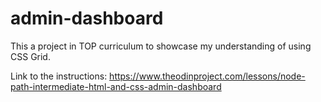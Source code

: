 # admin-dashboard

This a project in TOP curriculum to showcase my understanding of using CSS Grid.

Link to the instructions: https://www.theodinproject.com/lessons/node-path-intermediate-html-and-css-admin-dashboard
